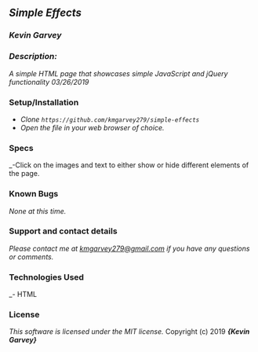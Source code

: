 ## _Simple Effects_

### _***Kevin Garvey***_

### _Description:_
_A simple HTML page that showcases simple JavaScript and jQuery functionality 03/26/2019_

### Setup/Installation
- _Clone ``https://github.com/kmgarvey279/simple-effects``_
- _Open the file in your web browser of choice._

### Specs
_-Click on the images and text to either show or hide different elements of the page.



### Known Bugs
_None at this time._

### Support and contact details

_Please contact me at kmgarvey279@gmail.com if you have any questions or comments._

### Technologies Used

_- HTML

### License

_This software is licensed under the MIT license._
Copyright (c) 2019 **_{Kevin Garvey}_**
